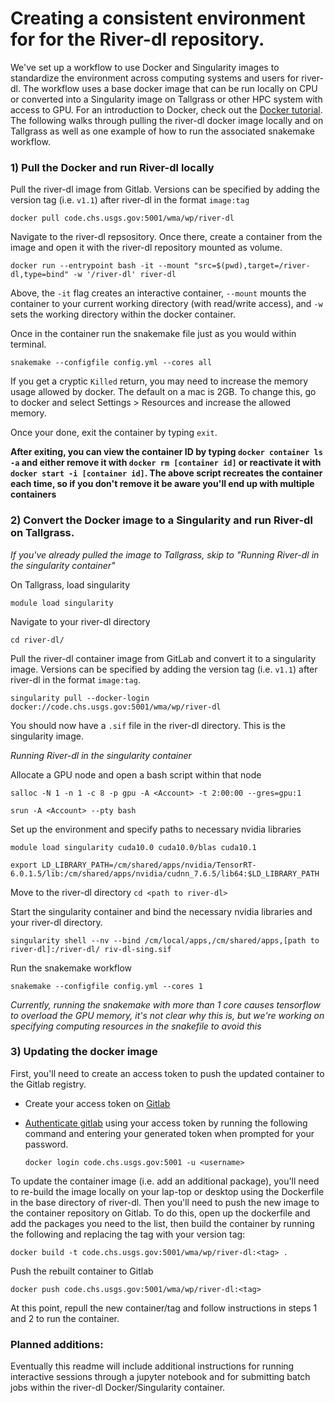 # Creating a consistent environment for for the River-dl repository.
We've set up a workflow to use Docker and Singularity images to standardize 
the environment across computing systems and users for river-dl.  The workflow uses a base docker image that
can be run locally on CPU or converted into a Singularity image on Tallgrass or other HPC system with access to 
GPU. For an introduction to Docker, check out the [Docker tutorial](https://docs.docker.com/get-started/). The following walks
through pulling the river-dl docker image locally and on Tallgrass as well as one example of how to run
the associated snakemake workflow.

### 1) Pull the Docker and run River-dl locally 
Pull the river-dl image from Gitlab. Versions can be specified by
adding the version tag (i.e. `v1.1`) after river-dl in the format `image:tag`  

`docker pull code.chs.usgs.gov:5001/wma/wp/river-dl`

Navigate to the river-dl repsository.  Once there, create a container from the image and open it
with the river-dl repository mounted as volume.

`docker run --entrypoint bash -it --mount "src=$(pwd),target=/river-dl,type=bind" -w '/river-dl' river-dl`

Above, the `-it` flag creates an interactive container, `--mount` mounts the container to your current 
working directory (with read/write access), and `-w` sets the working directory within the docker container.

Once in the container run the snakemake file just as you would within terminal.

`snakemake --configfile config.yml --cores all`

If you get a cryptic `Killed` return, you may need to increase the memory usage allowed by docker. The
default on a mac is 2GB.  To change this, go to docker and select Settings > Resources and increase the allowed
memory.

Once your done, exit the container  by typing `exit`.

**After exiting, you can view the container ID by typing `docker container ls -a` and either remove it 
with `docker rm [container id]` or reactivate it with `docker start -i [container id]`. The above script recreates
the container each time, so if you don't remove it be aware you'll end up with multiple containers**

### 2) Convert the Docker image to a Singularity and run River-dl on Tallgrass.
_If you've already pulled the image to Tallgrass, skip to "Running River-dl in the singularity container"_

On Tallgrass, load singularity

`module load singularity`

Navigate to your river-dl directory

`cd river-dl/`

Pull the river-dl container image from GitLab and convert it to a singularity image. Versions can be specified by
adding the version tag (i.e. `v1.1`) after river-dl in the format `image:tag`.

`singularity pull --docker-login docker://code.chs.usgs.gov:5001/wma/wp/river-dl`

You should now have a `.sif` file in the river-dl directory.  This is the singularity image.

_Running River-dl in the singularity container_

Allocate a GPU node and open a bash script within that node

`salloc -N 1 -n 1 -c 8 -p gpu -A <Account> -t 2:00:00 --gres=gpu:1`

`srun -A <Account> --pty bash`

Set up the environment and specify paths to necessary nvidia libraries

`module load singularity cuda10.0 cuda10.0/blas cuda10.1`

`export LD_LIBRARY_PATH=/cm/shared/apps/nvidia/TensorRT-6.0.1.5/lib:/cm/shared/apps/nvidia/cudnn_7.6.5/lib64:$LD_LIBRARY_PATH`

Move to the river-dl directory
`cd <path to river-dl>`

Start the singularity container and bind the necessary nvidia libraries and your river-dl directory.

`singularity shell --nv --bind /cm/local/apps,/cm/shared/apps,[path to river-dl]:/river-dl/ riv-dl-sing.sif`

Run the snakemake workflow

`snakemake --configfile config.yml --cores 1`

_Currently, running the snakemake with more than 1 core causes tensorflow to overload the GPU memory, it's not clear why this
is, but we're working on specifying computing resources in the snakefile to avoid this_

### 3) Updating the docker image
First, you'll need to create an access token to push the updated container to the Gitlab registry.
  * Create your access token on [Gitlab](https://code.chs.usgs.gov/-/profile/personal_access_tokens)
  * [Authenticate gitlab](https://docs.gitlab.com/ee/user/packages/container_registry/#authenticate-with-the-container-registry)
    using your access token by running the following command and entering your generated token when
    prompted for your password.
    
    `docker login code.chs.usgs.gov:5001 -u <username>`

To update the container image (i.e. add an additional package), you'll need to re-build the image
locally on your lap-top or desktop using the Dockerfile in the base directory of river-dl. Then you'll need to push the new
image to the container repository on Gitlab. To do this, open up the dockerfile and add the packages you need
to the list, then build the container by running the following and replacing the tag with your version
tag: 

`docker build -t code.chs.usgs.gov:5001/wma/wp/river-dl:<tag> .`

Push the rebuilt container to Gitlab

`docker push code.chs.usgs.gov:5001/wma/wp/river-dl:<tag>`

At this point, repull the new container/tag and follow instructions in steps 1 and 2 to run the container.

### Planned additions:
Eventually this readme will include additional instructions for running interactive sessions through a jupyter notebook
and for submitting batch jobs within the river-dl Docker/Singularity container.
